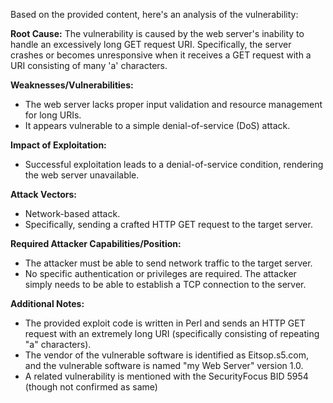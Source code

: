 Based on the provided content, here's an analysis of the vulnerability:

**Root Cause:**
The vulnerability is caused by the web server's inability to handle an excessively long GET request URI. Specifically, the server crashes or becomes unresponsive when it receives a GET request with a URI consisting of many 'a' characters.

**Weaknesses/Vulnerabilities:**
- The web server lacks proper input validation and resource management for long URIs.
- It appears vulnerable to a simple denial-of-service (DoS) attack.

**Impact of Exploitation:**
- Successful exploitation leads to a denial-of-service condition, rendering the web server unavailable.

**Attack Vectors:**
- Network-based attack.
- Specifically, sending a crafted HTTP GET request to the target server.

**Required Attacker Capabilities/Position:**
- The attacker must be able to send network traffic to the target server.
- No specific authentication or privileges are required. The attacker simply needs to be able to establish a TCP connection to the server.

**Additional Notes:**
- The provided exploit code is written in Perl and sends an HTTP GET request with an extremely long URI (specifically consisting of repeating "a" characters).
- The vendor of the vulnerable software is identified as Eitsop.s5.com, and the vulnerable software is named "my Web Server" version 1.0.
- A related vulnerability is mentioned with the SecurityFocus BID 5954 (though not confirmed as same)